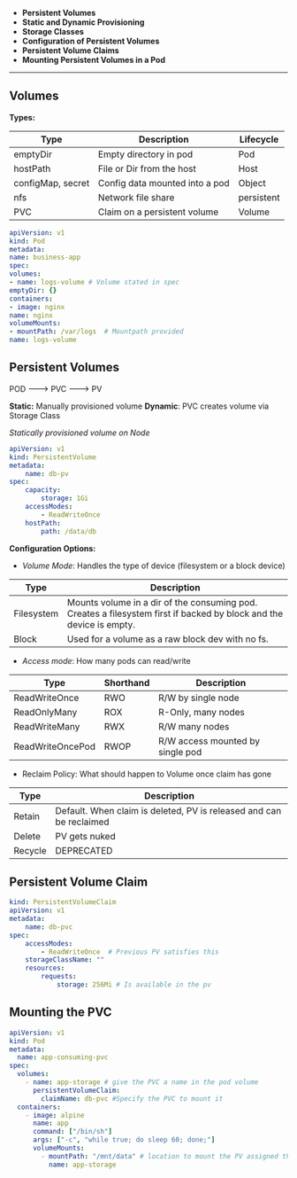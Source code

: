 - **Persistent Volumes**
- **Static and Dynamic Provisioning**
- **Storage Classes**
- **Configuration of Persistent Volumes**
- **Persistent Volume Claims**
- **Mounting Persistent Volumes in a Pod**

----

## Volumes
**Types:**

| Type              | Description                    | Lifecycle  |
| ----------------- | ------------------------------ | ---------- |
| emptyDir          | Empty directory in pod         | Pod        |
| hostPath          | File or Dir from the host      | Host       |
| configMap, secret | Config data mounted into a pod | Object     |
| nfs               | Network file share             | persistent |
| PVC               | Claim on a persistent volume   | Volume     |

```yaml
apiVersion: v1
kind: Pod
metadata:
name: business-app
spec:
volumes:
- name: logs-volume # Volume stated in spec
emptyDir: {}
containers:
- image: nginx
name: nginx
volumeMounts:
- mountPath: /var/logs  # Mountpath provided
name: logs-volume
```

## Persistent Volumes

POD  ---> PVC  ---> PV

**Static:** Manually provisioned volume
**Dynamic**: PVC creates volume via Storage Class

*Statically provisioned volume on Node*
``` yaml
apiVersion: v1
kind: PersistentVolume
metadata:
	name: db-pv
spec:
	capacity:
		storage: 1Gi
	accessModes:
		- ReadWriteOnce
	hostPath:
		path: /data/db
```

**Configuration Options:**
- *Volume Mode*: Handles the type of device (filesystem or a block device)

| Type       | Description                                                                                                         |
| ---------- | ------------------------------------------------------------------------------------------------------------------- |
| Filesystem | Mounts volume in a dir of the consuming pod. Creates a filesystem first if backed by block and the device is empty. |
| Block      | Used for a volume as a raw block dev with no fs.                                                                    |

- *Access mode*: How many pods can read/write

| Type             | Shorthand | Description                      |
| ---------------- | --------- | -------------------------------- |
| ReadWriteOnce    | RWO       | R/W by single node               |
| ReadOnlyMany     | ROX       | R-Only, many nodes               |
| ReadWriteMany    | RWX       | R/W many nodes                   |
| ReadWriteOncePod | RWOP      | R/W access mounted by single pod | 

- Reclaim Policy: What should happen to Volume once claim has gone

| Type    | Description                                                         |
| ------- | ------------------------------------------------------------------- |
| Retain  | Default. When claim is deleted, PV is released and can be reclaimed |
| Delete  | PV gets nuked                                                       |
| Recycle | DEPRECATED                                                          | 

## Persistent Volume Claim

``` yaml
kind: PersistentVolumeClaim
apiVersion: v1
metadata:
	name: db-pvc
spec:
	accessModes:
		- ReadWriteOnce  # Previous PV satisfies this
	storageClassName: ""
	resources:
		requests:
			storage: 256Mi # Is available in the pv
```

## Mounting the PVC
```yaml
apiVersion: v1
kind: Pod
metadata:
  name: app-consuming-pvc
spec:
  volumes:
    - name: app-storage # give the PVC a name in the pod volume 
      persistentVolumeClaim:
        claimName: db-pvc #Specify the PVC to mount it
  containers:
    - image: alpine
      name: app
      command: ["/bin/sh"]
      args: ["-c", "while true; do sleep 60; done;"]
      volumeMounts:
        - mountPath: "/mnt/data" # location to mount the PV assigned through the PVC
          name: app-storage 
```

